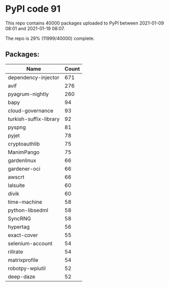 # PyPI code 91

This repo contains 40000 packages uploaded to PyPI between 
2021-01-09 08:01 and 2021-01-19 08:07.

The repo is 29% (11999/40000) complete.

## Packages:

| Name  | Count |
| ----- | ----- |
| dependency-injector | 671 |
| avif | 276 |
| pyagrum-nightly | 260 |
| bapy | 94 |
| cloud-governance | 93 |
| turkish-suffix-library | 92 |
| pyspng | 81 |
| pyjet | 78 |
| cryptoauthlib | 75 |
| ManimPango | 75 |
| gardenlinux | 66 |
| gardener-oci | 66 |
| awscrt | 66 |
| lalsuite | 60 |
| divik | 60 |
| time-machine | 58 |
| python-libsedml | 58 |
| SyncRNG | 58 |
| hypertag | 56 |
| exact-cover | 55 |
| selenium-account | 54 |
| rillrate | 54 |
| matrixprofile | 54 |
| robotpy-wpiutil | 52 |
| deep-daze | 52 |


